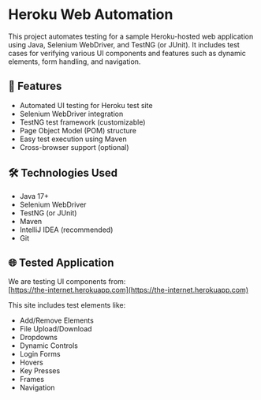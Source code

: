# Heroku Web Automation

This project automates testing for a sample Heroku-hosted web application using Java, Selenium WebDriver, and TestNG (or JUnit). It includes test cases for verifying various UI components and features such as dynamic elements, form handling, and navigation.

## 🚀 Features

- Automated UI testing for Heroku test site
- Selenium WebDriver integration
- TestNG test framework (customizable)
- Page Object Model (POM) structure
- Easy test execution using Maven
- Cross-browser support (optional)

## 🛠 Technologies Used

- Java 17+
- Selenium WebDriver
- TestNG (or JUnit)
- Maven
- IntelliJ IDEA (recommended)
- Git

## 🌐 Tested Application

We are testing UI components from:  
[https://the-internet.herokuapp.com](https://the-internet.herokuapp.com)

This site includes test elements like:
- Add/Remove Elements
- File Upload/Download
- Dropdowns
- Dynamic Controls
- Login Forms
- Hovers
- Key Presses
- Frames
- Navigation


